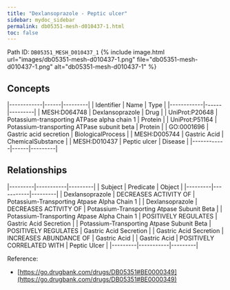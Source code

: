 ```yaml
---
title: "Dexlansoprazole - Peptic ulcer"
sidebar: mydoc_sidebar
permalink: db05351-mesh-d010437-1.html
toc: false 
---
```



Path ID: `DB05351_MESH_D010437_1`
{% include image.html url="images/db05351-mesh-d010437-1.png" file="db05351-mesh-d010437-1.png" alt="db05351-mesh-d010437-1" %}

## Concepts

|------------|------|---------|
| Identifier | Name | Type    |
|------------|------|---------|
| MESH:D064748 | Dexlansoprazole | Drug |
| UniProt:P20648 | Potassium-transporting ATPase alpha chain 1 | Protein |
| UniProt:P51164 | Potassium-transporting ATPase subunit beta | Protein |
| GO:0001696 | Gastric acid secretion | BiologicalProcess |
| MESH:D005744 | Gastric Acid | ChemicalSubstance |
| MESH:D010437 | Peptic ulcer | Disease |
|------------|------|---------|

## Relationships

|---------|-----------|---------|
| Subject | Predicate | Object  |
|---------|-----------|---------|
| Dexlansoprazole | DECREASES ACTIVITY OF | Potassium-Transporting Atpase Alpha Chain 1 |
| Dexlansoprazole | DECREASES ACTIVITY OF | Potassium-Transporting Atpase Subunit Beta |
| Potassium-Transporting Atpase Alpha Chain 1 | POSITIVELY REGULATES | Gastric Acid Secretion |
| Potassium-Transporting Atpase Subunit Beta | POSITIVELY REGULATES | Gastric Acid Secretion |
| Gastric Acid Secretion | INCREASES ABUNDANCE OF | Gastric Acid |
| Gastric Acid | POSITIVELY CORRELATED WITH | Peptic Ulcer |
|---------|-----------|---------|

Reference: 
  - [https://go.drugbank.com/drugs/DB05351#BE0000349](https://go.drugbank.com/drugs/DB05351#BE0000349)
